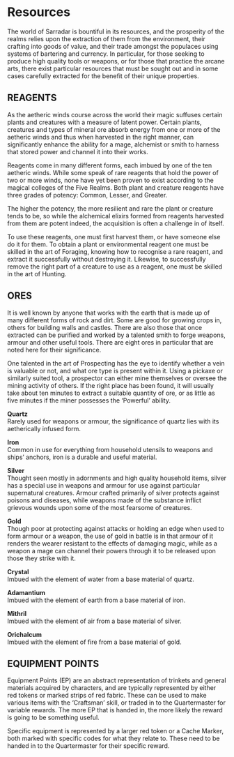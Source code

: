 # Resources

The world of Sarradar is bountiful in its resources, and the prosperity
of the realms relies upon the extraction of them from the environment,
their crafting into goods of value, and their trade amongst the populaces
using systems of bartering and currency. In particular, for those seeking
to produce high quality tools or weapons, or for those that practice the
arcane arts, there exist particular resources that must be sought out
and in some cases carefully extracted for the benefit of their unique
properties.

## REAGENTS

As the aetheric winds course across the world their
magic suffuses certain plants and creatures with a
measure of latent power. Certain plants, creatures and
types of mineral ore absorb energy from one or more
of the aetheric winds and thus when harvested in the
right manner, can significantly enhance the ability for a
mage, alchemist or smith to harness that stored power
and channel it into their works.

Reagents come in many different forms, each
imbued by one of the ten aetheric winds. While
some speak of rare reagents that hold the power of
two or more winds, none have yet been proven to
exist according to the magical colleges of the Five
Realms. Both plant and creature reagents have three
grades of potency: Common, Lesser, and Greater.

The higher the potency, the more resilient and rare
the plant or creature tends to be, so while the alchemical elixirs formed
from reagents harvested from them are potent indeed, the acquisition is
often a challenge in of itself.

To use these reagents, one must first harvest
them, or have someone else do it for them. To
obtain a plant or environmental reagent one
must be skilled in the art of Foraging, knowing
how to recognise a rare reagent, and extract it
successfully without destroying it. Likewise, to
successfully remove the right part of a creature
to use as a reagent, one must be skilled in the art
of Hunting.

## ORES

It is well known by anyone that works with the earth that is made up
of many different forms of rock and dirt. Some are good for growing
crops in, others for building walls and castles. There are also those
that once extracted can be purified and worked by a talented smith to
forge weapons, armour and other useful tools. There are eight ores in
particular that are noted here for their significance.

One talented in the art of Prospecting has
the eye to identify whether a vein is valuable
or not, and what ore type is present within
it. Using a pickaxe or similarly suited tool,
a prospector can either mine themselves or
oversee the mining activity of others. If the
right place has been found, it will usually
take about ten minutes to extract a suitable
quantity of ore, or as little as five minutes if
the miner possesses the ‘Powerful’ ability.

**Quartz**  
Rarely used for weapons or armour, the significance of quartz
lies with its aetherically infused form.

**Iron**  
Common in use for everything from household utensils to
weapons and ships’ anchors, iron is a durable and useful material.

**Silver**  
Thought seen mostly in adornments and
high quality household items, silver has a special
use in weapons and armour for use against
particular supernatural creatures. Armour
crafted primarily of silver protects against
poisons and diseases, while weapons made of
the substance inflict grievous wounds upon
some of the most fearsome of creatures.

**Gold**  
Though poor at protecting against attacks or holding an edge
when used to form armour or a weapon, the use of gold in battle is in
that armour of it renders the wearer resistant to the effects of damaging
magic, while as a weapon a mage can channel their powers through it to
be released upon those they strike with it.

**Crystal**  
Imbued with the element of water from a base material of
quartz.

**Adamantium**  
Imbued with the element of earth from a base material
of iron.

**Mithril**  
Imbued with the element of air from a base material of silver.

**Orichalcum**  
Imbued with the element of fire from a base material of
gold.

## EQUIPMENT POINTS

Equipment Points (EP) are an abstract representation of trinkets and
general materials acquired by characters, and are typically represented
by either red tokens or marked strips of red fabric. These can be used
to make various items with the ‘Craftsman’ skill, or traded in to the
Quartermaster for variable rewards. The more EP that is handed in, the
more likely the reward is going to be something useful.

Specific equipment is represented by a larger red token or a Cache
Marker, both marked with specific codes for what they relate to. These
need to be handed in to the Quartermaster for their specific reward.

